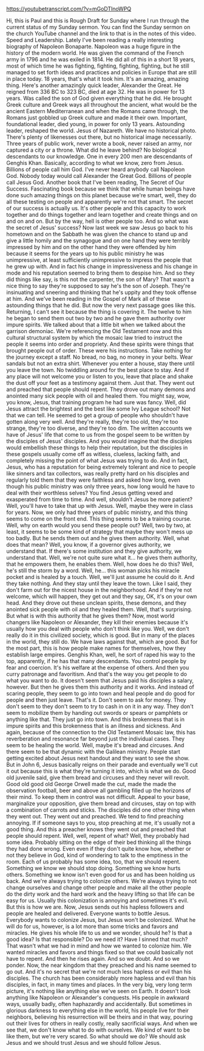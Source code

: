 https://youtubetranscript.com/?v=mGoDTlnoWPQ

 Hi, this is Paul and this is Rough Draft for Sunday where I run through the current status of my Sunday sermon. You can find the Sunday sermon on the church YouTube channel and the link to that is in the notes of this video. Speed and Leadership. Lately I've been reading a really interesting biography of Napoleon Bonaparte. Napoleon was a huge figure in the history of the modern world. He was given the command of the French army in 1796 and he was exiled in 1814. He did all of this in a short 18 years, most of which time he was fighting, fighting, fighting, fighting, but he still managed to set forth ideas and practices and policies in Europe that are still in place today. 18 years, that's what it took him. It's an amazing, amazing thing. Here's another amazingly quick leader, Alexander the Great. He reigned from 336 BC to 323 BC, died at age 32. He was in power for 13 years. Was called the son of God given everything that he did. He brought Greek culture and Greek ways all throughout the ancient, what would be the ancient Eastern Mediterranean and when the Romans came through, the Romans just gobbled up Greek culture and made it their own. Important, foundational leader, died young, in power for only 13 years. Astounding leader, reshaped the world. Jesus of Nazareth. We have no historical photo. There's plenty of likenesses out there, but no historical image necessarily. Three years of public work, never wrote a book, never raised an army, nor captured a city or a throne. What did he leave behind? No biological descendants to our knowledge. One in every 200 men are descendants of Genghis Khan. Basically, according to what we know, zero from Jesus. Billions of people call him God. I've never heard anybody call Napoleon God. Nobody today would call Alexander the Great God. Billions of people call Jesus God. Another book that I've been reading, The Secret of Our Success. Fascinating book because we think that while human beings have done such amazing things on this planet because we're smart, well, they do all these testing on people and apparently we're not that smart. The secret of our success is actually us. It's other people and this capacity to work together and do things together and learn together and create things and on and on and on. But by the way, hell is other people too. And so what was the secret of Jesus' success? Now last week we saw Jesus go back to his hometown and on the Sabbath he was given the chance to stand up and give a little homily and the synagogue and on one hand they were terribly impressed by him and on the other hand they were offended by him because it seems for the years up to his public ministry he was unimpressive, at least sufficiently unimpressive to impress the people that he grew up with. And in fact his change in impressiveness and his change in mode and his reputation seemed to bring them to despise him. And so they did things like say, is this not the carpenter, the son of Mary? That wasn't a nice thing to say they're supposed to say he's the son of Joseph. They're insinuating and sneering and thinking that he's uppity and they took offense at him. And we've been reading in the Gospel of Mark all of these astounding things that he did. But now the very next passage goes like this. Returning, I can't see it because the thing is covering it. The twelve to him he began to send them out two by two and he gave them authority over impure spirits. We talked about that a little bit when we talked about the garrison demoniac. We're referencing the Old Testament now and this cultural structural system by which the mosaic law tried to instruct the people it seems into order and propriety. And these spirits were things that brought people out of order. These were his instructions. Take nothing for the journey except a staff. No bread, no bag, no money in your belts. Wear sandals but not an extra shirt. Whenever you enter a house, stay there until you leave the town. No twiddling around for the best place to stay. And if any place will not welcome you or listen to you, leave that place and shake the dust off your feet as a testimony against them. Just that. They went out and preached that people should repent. They drove out many demons and anointed many sick people with oil and healed them. You might say, wow, you know, Jesus, that training program he had sure was fancy. Well, did Jesus attract the brightest and the best like some Ivy League school? Not that we can tell. He seemed to get a group of people who shouldn't have gotten along very well. And they're really, they're too old, they're too strange, they're too diverse, and they're too dim. The written accounts we have of Jesus' life that come to us from the gospel seem to be written by the disciples of Jesus' disciples. And you would imagine that the disciples would embellish these things to help their reputation, but the disciples in these gospels usually come off as witless, clueless, lacking faith, and completely missing the point of what Jesus was trying to do. And in fact, Jesus, who has a reputation for being extremely tolerant and nice to people like sinners and tax collectors, was really pretty hard on his disciples and regularly told them that they were faithless and asked how long, even though his public ministry was only three years, how long would he have to deal with their worthless selves? You find Jesus getting vexed and exasperated from time to time. And well, shouldn't Jesus be more patient? Well, you'll have to take that up with Jesus. Well, maybe they were in class for years. Now, we only had three years of public ministry, and this thing seems to come on the front end. This thing seems to be a training course. Well, why on earth would you send these people out? Well, two by two, at least, it seems to be some kind of strategy that maybe they won't mess up too badly. But he sends them out and he gives them authority. Well, what does that mean? Well, you know, if a governor gives authority, we understand that. If there's some institution and they give authority, we understand that. Well, we're not quite sure what it... he gives them authority, that he empowers them, he enables them. Well, how does he do this? Well, he's still the storm by a word. Well, he... this woman picks his miracle pocket and is healed by a touch. Well, we'll just assume he could do it. And they take nothing. And they stay until they leave the town. Like I said, they don't farm out for the nicest house in the neighborhood. And if they're not welcome, which will happen, they get out and they say, OK, it's on your own head. And they drove out these unclean spirits, these demons, and they anointed sick people with oil and they healed them. Well, that's surprising. But what is with this authority that he gives them? Now, most world changers like Napoleon or Alexander, they kill their enemies because it's usually how you deal with people who don't think like you. Well, we don't really do it in this civilized society, which is good. But in many of the places in the world, they still do. We have laws against that, which are good. But for the most part, this is how people make names for themselves, how they establish large empires. Genghis Khan, well, he sort of raped his way to the top, apparently, if he has that many descendants. You control people by fear and coercion. It's his welfare at the expense of others. And then you curry patronage and favoritism. And that's the way you get people to do what you want to do. It doesn't seem that Jesus paid his disciples a salary, however. But then he gives them this authority and it works. And instead of scaring people, they seem to go into town and heal people and do good for people and then just leave. That's it. Don't seem to ask for money. They don't seem to they don't seem to try to cash in on it in any way. They don't seem to mobilize them by handing out swords or spears or pamphlets or anything like that. They just go into town. And this brokenness that is in impure spirits and this brokenness that is an illness and sickness. And again, because of the connection to the Old Testament Mosaic law, this has reverberation and resonance far beyond just the individual cases. They seem to be healing the world. Well, maybe it's bread and circuses. And there seem to be that dynamic with the Galilean ministry. People start getting excited about Jesus next handout and they want to see the show. But in John 6, Jesus basically reigns on their parade and eventually we'll cut it out because this is what they're turning it into, which is what we do. Good old juvenile said, give them bread and circuses and they never will revolt. Good old good old George Orwell made the cut, made the made the observation football, beer and above all gambling filled up the horizons of their mind. To keep them in control was not difficult. Appeal to your base, marginalize your opposition, give them bread and circuses, stay on top with a combination of carrots and sticks. The disciples did one other thing when they went out. They went out and preached. We tend to find preaching annoying. If if someone says to you, stop preaching at me, it's usually not a good thing. And this a preacher knows they went out and preached that people should repent. Well, well, repent of what? Well, they probably had some idea. Probably sitting on the edge of their bed thinking all the things they had done wrong. Even even if they don't quite know how, whether or not they believe in God, kind of wondering to talk to the emptiness in the room. Each of us probably has some idea, too, that we should repent. Something we know we should stop doing. Something we know hurts others. Something we know isn't even good for us and has been holding us back. And we're always trying to colonize others. We're always trying to not change ourselves and change other people and make all the other people do the dirty work and the hard work and the heavy lifting so that life can be easy for us. Usually this colonization is annoying and sometimes it's evil. But this is how we are. Now, Jesus sends out his hapless followers and people are healed and delivered. Everyone wants to bottle Jesus. Everybody wants to colonize Jesus, but Jesus won't be colonized. What he will do for us, however, is a lot more than some tricks and favors and miracles. He gives his whole life to us and we wonder, should he? Is that a good idea? Is that responsible? Do we need it? Have I sinned that much? That wasn't what we had in mind and how we wanted to colonize him. We wanted miracles and favors and things fixed so that we could basically not have to repent. And then he rises again. And so we doubt. And so we ponder. Now, the near kingdom that they preached and his name seemed to go out. And it's no secret that we're not much less hapless or evil than his disciples. The church has been considerably more hapless and evil than his disciples, in fact, in many times and places. In the very big, very long term picture, it's nothing like anything else we've seen on Earth. It doesn't look anything like Napoleon or Alexander's conquests. His people in awkward ways, usually badly, often haphazardly and accidentally. But sometimes in glorious darkness to everything else in the world, his people live for their neighbors, believing his resurrection will be theirs and in that way, pouring out their lives for others in really costly, really sacrificial ways. And when we see that, we don't know what to do with ourselves. We kind of want to be like them, but we're very scared. So what should we do? We should ask Jesus and we should trust Jesus and we should follow Jesus.